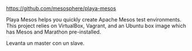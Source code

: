 https://github.com/mesosphere/playa-mesos

Playa Mesos helps you quickly create Apache Mesos test environments. This project relies on VirtualBox, Vagrant, and an Ubuntu box image which has Mesos and Marathon pre-installed.

Levanta un master con un slave.
